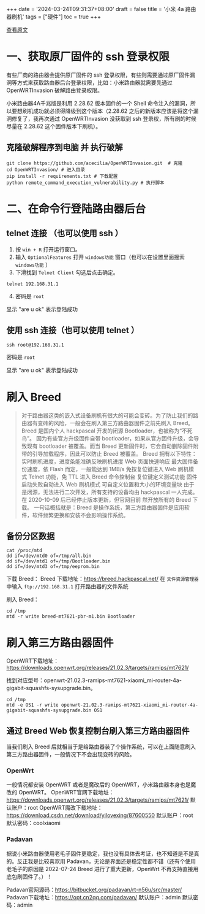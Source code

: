 +++
date = '2024-03-24T09:31:37+08:00'
draft = false
title = '小米 4a 路由器刷机'
tags = ["硬件"]
toc = true
+++

[查看原文](https://blog.csdn.net/yilovexing/article/details/129688708)

# 一、获取原厂固件的 ssh 登录权限

有些厂商的路由器会提供原厂固件的 ssh 登录权限，有些则需要通过原厂固件漏洞等方式来获取路由器后台登录权限，比如：小米路由器就需要先通过 OpenWRTInvasion 破解路由登录权限。

小米路由器4A千兆版是利用 2.28.62 版本固件的一个 Shell 命令注入的漏洞，所以要想刷机成功就必须得降级到这个版本（2.28.62 之后的新版本应该是将这个漏洞修复了，我再次通过 OpenWRTInvasion 没获取到 ssh 登录权，所有刷的时候尽量在 2.28.62 这个固件版本下刷机）。

## 克隆破解程序到电脑 并 执行破解
```shell
git clone https://github.com/acecilia/OpenWRTInvasion.git  # 克隆
cd OpenWRTInvasion/ # 进入目录
pip install -r requirements.txt # 下载配置
python remote_command_execution_vulnerability.py # 执行脚本
```


# 二、在命令行登陆路由器后台

## telnet 连接 （也可以使用 ssh ）
1. 按 `win + R` 打开运行窗口。
2. 输入 `OptionalFeatures` 打开 `windows功能` 窗口（也可以在设置里面搜索 `windows功能` ）
3. 下滑找到 `Telnet Client` 勾选后点击确定。
```shell
telnet 192.168.31.1
```
4. 密码是 `root`

显示 "are u ok" 表示登陆成功

## 使用 ssh 连接（也可以使用 telnet ）

```shell
ssh root@192.168.31.1
```

密码是 `root`

显示 "are u ok" 表示登陆成功

# 刷入 Breed

> 对于路由器这类的嵌入式设备刷机有很大的可能会变砖。为了防止我们的路由器有变砖的风险，一般会在刷入第三方路由器固件之前先刷入 Breed。Breed 是国内个人 hackpascal 开发的闭源 Bootloader，也被称为“不死鸟”。
> 因为有些官方升级固件自带 bootloader，如果从官方固件升级，会导致现有 bootloader 被覆盖。而当 Breed 更新固件时，它会自动删除固件附带的引导加载程序，因此可以防止 Breed 被覆盖。
> Breed 拥有以下特性：
> 实时刷机进度，进度条能准确反映刷机进度
> Web 页面快速响应
> 最大固件备份速度，依 Flash 而定，一般能达到 1MB/s
> 免按复位键进入 Web 刷机模式
> Telnet 功能，免 TTL 进入 Breed 命令控制台
> 复位键定义测试功能
> 固件启动失败自动进入 Web 刷机模式
> 可自定义位置和大小的环境变量块
> 由于是闭源，无法进行二次开发，所有支持的设备均由 hackpascal 一人完成。在 2020-10-09 后已经停止版本更新，但官网目前
> 然开放所有的 Breed 下载。
> 一句话概括就是：Breed 是操作系统，第三方路由器固件是应用软件，软件频繁更换和安装不会影响操作系统。

## 备份分区数据

```shell
cat /proc/mtd
dd if=/dev/mtd0 of=/tmp/all.bin
dd if=/dev/mtd1 of=/tmp/Bootloader.bin
dd if=/dev/mtd3 of=/tmp/eeprom.bin
```

下载 Breed：
Breed 下载地址：https://breed.hackpascal.net/
在 `文件资源管理器` 中输入 `ftp://192.168.31.1` 打开路由器的文件系统

刷入 Breed：
```shell
cd /tmp
mtd -r write breed-mt7621-pbr-m1.bin Bootloader
```


# 刷入第三方路由器固件


OpenWRT下载地址：https://downloads.openwrt.org/releases/21.02.3/targets/ramips/mt7621/

找到对应型号：openwrt-21.02.3-ramips-mt7621-xiaomi_mi-router-4a-gigabit-squashfs-sysupgrade.bin。
```shell
cd /tmp
mtd -e OS1 -r write openwrt-21.02.3-ramips-mt7621-xiaomi_mi-router-4a-gigabit-squashfs-sysupgrade.bin OS1
```

## 通过 Breed Web 恢复控制台刷入第三方路由器固件

当我们刷入 Breed 后就相当于是给路由器装了个操作系统，可以在上面随意刷入第三方路由器固件，一般情况下不会出现变砖的风险。
### OpenWrt
一般情况都安装 OpenWRT 或者是魔改后的 OpenWRT，小米路由器本身也是魔改的 OpenWRT。
OpenWRT官网下载地址：https://downloads.openwrt.org/releases/21.02.3/targets/ramips/mt7621/
默认账户：root
OpenWRT魔改下载地址：https://download.csdn.net/download/yilovexing/87600550
默认账户：root
默认密码：coolxiaomi

### Padavan
据说小米路由器使用老毛子固件更稳定，我也没有具体去考证，也不知道是不是真的。反正我是比较喜欢用 Padavan，无论是界面还是稳定性都不错（还有个使用老毛子的原因是 2022-07-24 Breed 进行了重大更新，OpenWrt 不再支持直接用底包刷固件了。）！

Padavan官网源码：https://bitbucket.org/padavan/rt-n56u/src/master/
Padavan下载地址：https://opt.cn2qq.com/padavan/
默认账户：admin
默认密码：admin
